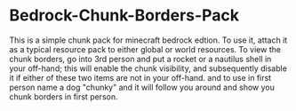 # Bedrock-Chunk-Borders-Pack
 
This is a simple chunk pack for minecraft bedrock edtion. To use it, attach it as a typical resource pack to either global or world resources. To view the chunk borders, go into 3rd person and put a rocket or a nautilus shell in your off-hand; this will enable the chunk visibility, and subsequently disable it if either of these two items are not in your off-hand. and to use in first person name a dog "chunky" and it will follow you around and show you chunk borders in first person.
